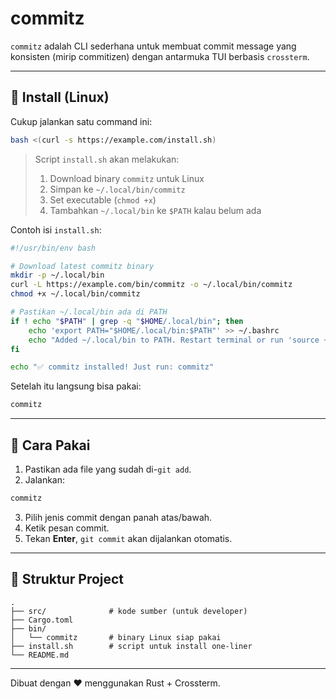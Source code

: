 # commitz

`commitz` adalah CLI sederhana untuk membuat commit message yang konsisten (mirip commitizen) dengan antarmuka TUI berbasis `crossterm`.

---

## 🚀 Install (Linux)

Cukup jalankan satu command ini:

```bash
bash <(curl -s https://example.com/install.sh)
```

> Script `install.sh` akan melakukan:
>
> 1. Download binary `commitz` untuk Linux
> 2. Simpan ke `~/.local/bin/commitz`
> 3. Set executable (`chmod +x`)
> 4. Tambahkan `~/.local/bin` ke `$PATH` kalau belum ada

Contoh isi `install.sh`:

```bash
#!/usr/bin/env bash

# Download latest commitz binary
mkdir -p ~/.local/bin
curl -L https://example.com/bin/commitz -o ~/.local/bin/commitz
chmod +x ~/.local/bin/commitz

# Pastikan ~/.local/bin ada di PATH
if ! echo "$PATH" | grep -q "$HOME/.local/bin"; then
    echo 'export PATH="$HOME/.local/bin:$PATH"' >> ~/.bashrc
    echo "Added ~/.local/bin to PATH. Restart terminal or run 'source ~/.bashrc'."
fi

echo "✅ commitz installed! Just run: commitz"
```

Setelah itu langsung bisa pakai:

```bash
commitz
```

---

## 📝 Cara Pakai

1. Pastikan ada file yang sudah di-`git add`.
2. Jalankan:

```bash
commitz
```

3. Pilih jenis commit dengan panah atas/bawah.
4. Ketik pesan commit.
5. Tekan **Enter**, `git commit` akan dijalankan otomatis.

---

## 📂 Struktur Project

```
.
├── src/              # kode sumber (untuk developer)
├── Cargo.toml
├── bin/
│   └── commitz       # binary Linux siap pakai
├── install.sh        # script untuk install one-liner
└── README.md
```

---

Dibuat dengan ❤️ menggunakan Rust + Crossterm.
